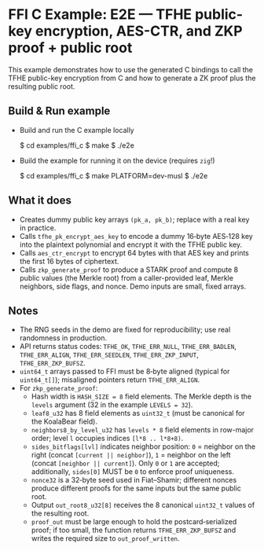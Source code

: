 # FFI C Example: E2E — TFHE public-key encryption, AES-CTR, and ZKP proof + public root

This example demonstrates how to use the generated C bindings to call the TFHE public-key encryption from C and how to generate a ZK proof plus the resulting public root.

## Build & Run example

- Build and run the C example locally

   $ cd examples/ffi_c
   $ make
   $ ./e2e

- Build the example for running it on the device (requires `zig`!)

   $ cd examples/ffi_c
   $ make PLATFORM=dev-musl
   $ ./e2e

## What it does

- Creates dummy public key arrays `(pk_a, pk_b)`; replace with a real key in practice.
- Calls `tfhe_pk_encrypt_aes_key` to encode a dummy 16‑byte AES‑128 key into the plaintext polynomial and encrypt it with the TFHE public key.
- Calls `aes_ctr_encrypt` to encrypt 64 bytes with that AES key and prints the first 16 bytes of ciphertext.
- Calls `zkp_generate_proof` to produce a STARK proof and compute 8 public values (the Merkle root) from a caller-provided leaf, Merkle neighbors, side flags, and nonce. Demo inputs are small, fixed arrays.

## Notes

- The RNG seeds in the demo are fixed for reproducibility; use real randomness in production.
- API returns status codes: `TFHE_OK`, `TFHE_ERR_NULL`, `TFHE_ERR_BADLEN`, `TFHE_ERR_ALIGN`, `TFHE_ERR_SEEDLEN`, `TFHE_ERR_ZKP_INPUT`, `TFHE_ERR_ZKP_BUFSZ`.
- `uint64_t` arrays passed to FFI must be 8‑byte aligned (typical for `uint64_t[]`); misaligned pointers return `TFHE_ERR_ALIGN`.
- For `zkp_generate_proof`:
  - Hash width is `HASH_SIZE = 8` field elements. The Merkle depth is the `levels` argument (32 in the example `LEVELS = 32`).
  - `leaf8_u32` has 8 field elements as `uint32_t` (must be canonical for the KoalaBear field).
  - `neighbors8_by_level_u32` has `levels * 8` field elements in row-major order; level `l` occupies indices `[l*8 .. l*8+8)`.
  - `sides_bitflags[lvl]` indicates neighbor position: `0` = neighbor on the right (concat `[current || neighbor]`), `1` = neighbor on the left (concat `[neighbor || current]`). Only `0` or `1` are accepted; additionally, `sides[0]` MUST be `0` to enforce proof uniqueness.
  - `nonce32` is a 32‑byte seed used in Fiat–Shamir; different nonces produce different proofs for the same inputs but the same public root.
  - Output `out_root8_u32[8]` receives the 8 canonical `uint32_t` values of the resulting root.
  - `proof_out` must be large enough to hold the postcard‑serialized proof; if too small, the function returns `TFHE_ERR_ZKP_BUFSZ` and writes the required size to `out_proof_written`.
